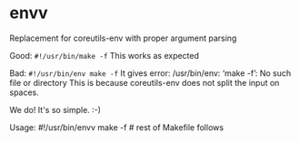 # envv
Replacement for coreutils-env with proper argument parsing

Good: `#!/usr/bin/make -f`
This works as expected

Bad: `#!/usr/bin/env make -f`
It gives error: /usr/bin/env: ‘make -f’: No such file or directory
This is because coreutils-env does not split the input on spaces.

We do! It's so simple. :-)

Usage:
    #!/usr/bin/envv make -f
    # rest of Makefile follows